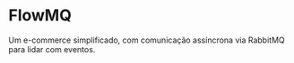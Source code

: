 # FlowMQ
Um e-commerce simplificado, com comunicação assíncrona via RabbitMQ para lidar com eventos.
